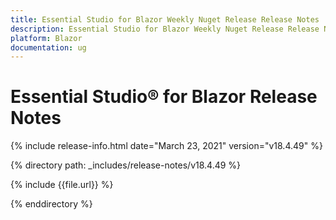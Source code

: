 ```yaml
---
title: Essential Studio for Blazor Weekly Nuget Release Release Notes  
description: Essential Studio for Blazor Weekly Nuget Release Release Notes  
platform: Blazor
documentation: ug
---
```


# Essential Studio&reg; for Blazor  Release Notes  

{% include release-info.html date="March 23, 2021"  version="v18.4.49" %} 

{% directory path: _includes/release-notes/v18.4.49 %}

{% include {{file.url}} %}

{% enddirectory %}

